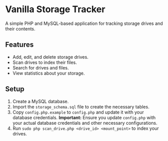 # Vanilla Storage Tracker

A simple PHP and MySQL-based application for tracking storage drives and their contents.

## Features

*   Add, edit, and delete storage drives.
*   Scan drives to index their files.
*   Search for drives and files.
*   View statistics about your storage.

## Setup

1.  Create a MySQL database.
2.  Import the `storage_schema.sql` file to create the necessary tables.
3.  Copy `config.php.example` to `config.php` and update it with your database credentials.
    **Important:** Ensure you update `config.php` with your actual database credentials and other necessary configurations.
4.  Run `sudo php scan_drive.php <drive_id> <mount_point>` to index your drives.
